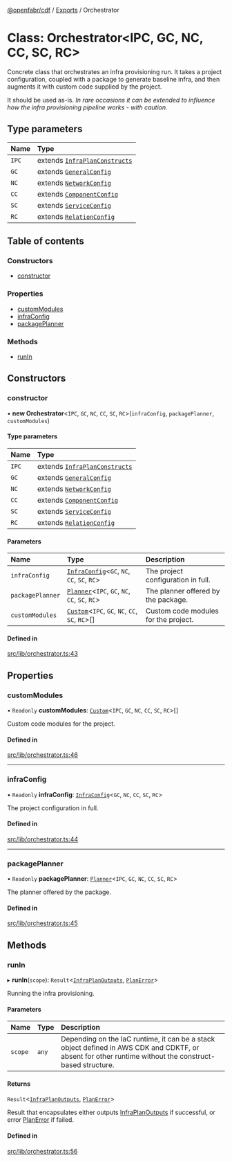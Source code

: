 [@openfabr/cdf](../README.md) / [Exports](../modules.md) / Orchestrator

# Class: Orchestrator<IPC, GC, NC, CC, SC, RC\>

Concrete class that orchestrates an infra provisioning run.
It takes a project configuration, coupled with a package to generate baseline infra, and then augments it with custom code supplied by the project.

It should be used as-is. *In rare occasions it can be extended to influence how the infra provisioning pipeline works - with caution.*

## Type parameters

| Name | Type |
| :------ | :------ |
| `IPC` | extends [`InfraPlanConstructs`](../interfaces/InfraPlanConstructs.md) |
| `GC` | extends [`GeneralConfig`](../interfaces/GeneralConfig.md) |
| `NC` | extends [`NetworkConfig`](../interfaces/NetworkConfig.md) |
| `CC` | extends [`ComponentConfig`](../interfaces/ComponentConfig.md) |
| `SC` | extends [`ServiceConfig`](../interfaces/ServiceConfig.md) |
| `RC` | extends [`RelationConfig`](../interfaces/RelationConfig.md) |

## Table of contents

### Constructors

- [constructor](Orchestrator.md#constructor)

### Properties

- [customModules](Orchestrator.md#custommodules)
- [infraConfig](Orchestrator.md#infraconfig)
- [packagePlanner](Orchestrator.md#packageplanner)

### Methods

- [runIn](Orchestrator.md#runin)

## Constructors

### constructor

• **new Orchestrator**<`IPC`, `GC`, `NC`, `CC`, `SC`, `RC`\>(`infraConfig`, `packagePlanner`, `customModules`)

#### Type parameters

| Name | Type |
| :------ | :------ |
| `IPC` | extends [`InfraPlanConstructs`](../interfaces/InfraPlanConstructs.md) |
| `GC` | extends [`GeneralConfig`](../interfaces/GeneralConfig.md) |
| `NC` | extends [`NetworkConfig`](../interfaces/NetworkConfig.md) |
| `CC` | extends [`ComponentConfig`](../interfaces/ComponentConfig.md) |
| `SC` | extends [`ServiceConfig`](../interfaces/ServiceConfig.md) |
| `RC` | extends [`RelationConfig`](../interfaces/RelationConfig.md) |

#### Parameters

| Name | Type | Description |
| :------ | :------ | :------ |
| `infraConfig` | [`InfraConfig`](InfraConfig.md)<`GC`, `NC`, `CC`, `SC`, `RC`\> | The project configuration in full. |
| `packagePlanner` | [`Planner`](Planner.md)<`IPC`, `GC`, `NC`, `CC`, `SC`, `RC`\> | The planner offered by the package. |
| `customModules` | [`Custom`](Custom.md)<`IPC`, `GC`, `NC`, `CC`, `SC`, `RC`\>[] | Custom code modules for the project. |

#### Defined in

[src/lib/orchestrator.ts:43](https://github.com/openfabr/cdf/blob/eefa4b7/core/typescript/src/lib/orchestrator.ts#L43)

## Properties

### customModules

• `Readonly` **customModules**: [`Custom`](Custom.md)<`IPC`, `GC`, `NC`, `CC`, `SC`, `RC`\>[]

Custom code modules for the project.

#### Defined in

[src/lib/orchestrator.ts:46](https://github.com/openfabr/cdf/blob/eefa4b7/core/typescript/src/lib/orchestrator.ts#L46)

___

### infraConfig

• `Readonly` **infraConfig**: [`InfraConfig`](InfraConfig.md)<`GC`, `NC`, `CC`, `SC`, `RC`\>

The project configuration in full.

#### Defined in

[src/lib/orchestrator.ts:44](https://github.com/openfabr/cdf/blob/eefa4b7/core/typescript/src/lib/orchestrator.ts#L44)

___

### packagePlanner

• `Readonly` **packagePlanner**: [`Planner`](Planner.md)<`IPC`, `GC`, `NC`, `CC`, `SC`, `RC`\>

The planner offered by the package.

#### Defined in

[src/lib/orchestrator.ts:45](https://github.com/openfabr/cdf/blob/eefa4b7/core/typescript/src/lib/orchestrator.ts#L45)

## Methods

### runIn

▸ **runIn**(`scope`): `Result`<[`InfraPlanOutputs`](../modules.md#infraplanoutputs), [`PlanError`](../interfaces/PlanError.md)\>

Running the infra provisioning.

#### Parameters

| Name | Type | Description |
| :------ | :------ | :------ |
| `scope` | `any` | Depending on the IaC runtime, it can be a stack object defined in AWS CDK and CDKTF, or absent for other runtime without the construct-based structure. |

#### Returns

`Result`<[`InfraPlanOutputs`](../modules.md#infraplanoutputs), [`PlanError`](../interfaces/PlanError.md)\>

Result that encapsulates either outputs [InfraPlanOutputs](../modules.md#infraplanoutputs) if successful, or error [PlanError](../interfaces/PlanError.md) if failed.

#### Defined in

[src/lib/orchestrator.ts:56](https://github.com/openfabr/cdf/blob/eefa4b7/core/typescript/src/lib/orchestrator.ts#L56)
